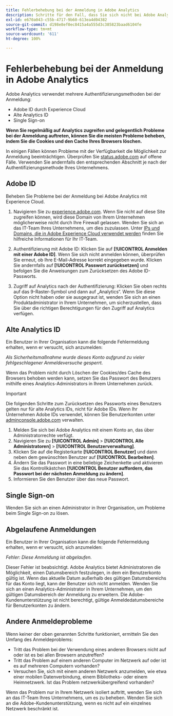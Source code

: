 ```yaml
---
title: Fehlerbehebung bei der Anmeldung in Adobe Analytics
description: Schritte für den Fall, dass Sie sich nicht bei Adobe Analytics anmelden können.
exl-id: e670a043-c55b-4717-9b60-613ea4d04382
source-git-commit: d198e8ef0ec8415a4a555d3c385823baad6104fe
workflow-type: tm+mt
source-wordcount: '611'
ht-degree: 100%

---
```


# Fehlerbehebung bei der Anmeldung in Adobe Analytics

Adobe Analytics verwendet mehrere Authentifizierungsmethoden bei der Anmeldung:

* Adobe ID durch Experience Cloud
* Alte Analytics ID
* Single Sign-on

**Wenn Sie regelmäßig auf Analytics zugreifen und gelegentlich Probleme bei der Anmeldung auftreten, können Sie die meisten Probleme beheben, indem Sie die Cookies und den Cache Ihres Browsers löschen.**

In einigen Fällen können Probleme mit der Verfügbarkeit die Möglichkeit zur Anmeldung beeinträchtigen. Überprüfen Sie [status.adobe.com](https://status.adobe.com) auf offene Fälle. Verwenden Sie andernfalls den entsprechenden Abschnitt je nach der Authentifizierungsmethode Ihres Unternehmens.

## Adobe ID

Beheben Sie Probleme bei der Anmeldung bei Adobe Analytics mit Experience Cloud.

1. Navigieren Sie zu [experience.adobe.com](https://experience.adobe.com). Wenn Sie nicht auf diese Site zugreifen können, wird diese Domain von Ihrem Unternehmen möglicherweise nicht durch Ihre Firewall gelassen. Wenden Sie sich an das IT-Team Ihres Unternehmens, um dies zuzulassen. Unter [IPs und Domains, die in Adobe Experience Cloud verwendet werden](https://helpx.adobe.com/de/analytics/kb/adobe-ip-addresses.html) finden Sie hilfreiche Informationen für Ihr IT-Team.

2. Authentifizierung mit Adobe ID: Klicken Sie auf **[!UICONTROL Anmelden mit einer Adobe ID]**. Wenn Sie sich nicht anmelden können, überprüfen Sie erneut, ob Ihre E-Mail-Adresse korrekt eingegeben wurde. Klicken Sie andernfalls auf **[!UICONTROL Passwort zurücksetzen]** und befolgen Sie die Anweisungen zum Zurücksetzen des Adobe ID-Passworts.

3. Zugriff auf Analytics nach der Authentifizierung: Klicken Sie oben rechts auf das 9-Raster-Symbol und dann auf „Analytics“. Wenn Sie diese Option nicht haben oder sie ausgegraut ist, wenden Sie sich an einen Produktadministrator in Ihrem Unternehmen, um sicherzustellen, dass Sie über die richtigen Berechtigungen für den Zugriff auf Analytics verfügen.

## Alte Analytics ID

Ein Benutzer in Ihrer Organisation kann die folgende Fehlermeldung erhalten, wenn er versucht, sich anzumelden:

*Als Sicherheitsmaßnahme wurde dieses Konto aufgrund zu vieler fehlgeschlagener Anmeldeversuche gesperrt.*

Wenn das Problem nicht durch Löschen der Cookies/des Cache des Browsers behoben werden kann, setzen Sie das Passwort des Benutzers mithilfe eines Analytics-Administrators in Ihrem Unternehmen zurück.

>[!IMPORTANT]
>
>Die folgenden Schritte zum Zurücksetzen des Passworts eines Benutzers gelten nur für alte Analytics IDs, nicht für Adobe IDs. Wenn Ihr Unternehmen Adobe IDs verwendet, können Sie Benutzerkonten unter [adminconsole.adobe.com](https://adminconsole.adobe.com) verwalten.

1. Melden Sie sich bei Adobe Analytics mit einem Konto an, das über Administratorrechte verfügt.
2. Navigieren Sie zu **[!UICONTROL Admin]** > **[!UICONTROL Alle Administratoren]** > **[!UICONTROL Benutzerverwaltung]**.
3. Klicken Sie auf die Registerkarte **[!UICONTROL Benutzer]** und dann neben dem gewünschten Benutzer auf **[!UICONTROL Bearbeiten]**.
4. Ändern Sie das Passwort in eine beliebige Zeichenkette und aktivieren Sie das Kontrollkästchen **[!UICONTROL Benutzer auffordern, das Passwort bei der nächsten Anmeldung zu ändern]**.
5. Informieren Sie den Benutzer über das neue Passwort.

## Single Sign-on

Wenden Sie sich an einen Administrator in Ihrer Organisation, um Probleme beim Single Sign-on zu lösen.

## Abgelaufene Anmeldungen

Ein Benutzer in Ihrer Organisation kann die folgende Fehlermeldung erhalten, wenn er versucht, sich anzumelden:

*Fehler: Diese Anmeldung ist abgelaufen.*

Dieser Fehler ist beabsichtigt. Adobe Analytics bietet Administratoren die Möglichkeit, einen Datumsbereich festzulegen, in dem ein Benutzerkonto gültig ist. Wenn das aktuelle Datum außerhalb des gültigen Datumsbereichs für das Konto liegt, kann der Benutzer sich nicht anmelden. Wenden Sie sich an einen Analytics-Administrator in Ihrem Unternehmen, um den gültigen Datumsbereich der Anmeldung zu erweitern. Die Adobe-Kundenunterstützung ist nicht berechtigt, gültige Anmeldedatumsbereiche für Benutzerkonten zu ändern.

## Andere Anmeldeprobleme

Wenn keiner der oben genannten Schritte funktioniert, ermitteln Sie den Umfang des Anmeldeproblems:

* Tritt das Problem bei der Verwendung eines anderen Browsers nicht auf oder ist es bei allen Browsern anzutreffen?
* Tritt das Problem auf einem anderen Computer im Netzwerk auf oder ist es auf mehreren Computern vorhanden?
* Versuchen Sie, sich mit einem anderen Netzwerk anzumelden, wie etwa einer mobilen Datenverbindung, einem Bibliotheks- oder einem Heimnetzwerk. Ist das Problem netzwerkübergreifend vorhanden?

Wenn das Problem nur in Ihrem Netzwerk isoliert auftritt, wenden Sie sich an das IT-Team Ihres Unternehmens, um es zu beheben. Wenden Sie sich an die Adobe-Kundenunterstützung, wenn es nicht auf ein einzelnes Netzwerk beschränkt ist.
